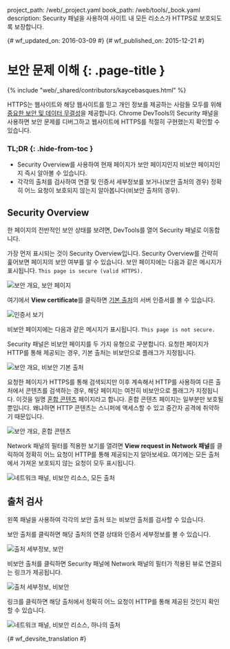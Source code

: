 project_path: /web/_project.yaml
book_path: /web/tools/_book.yaml
description: Security 패널을 사용하여 사이트 내 모든 리소스가 HTTPS로 보호되도록 보장합니다.

{# wf_updated_on: 2016-03-09 #}
{# wf_published_on: 2015-12-21 #}

# 보안 문제 이해 {: .page-title }

{% include "web/_shared/contributors/kaycebasques.html" %}

HTTPS는 웹사이트와 해당 웹사이트를 믿고 개인 정보를 제공하는
 사람들 모두를 위해 [중요한 보안 및 데이터 무결성][why-https]을 제공합니다.
 Chrome DevTools의 Security 패널을 사용하면
보안 문제를 디버그하고 웹사이트에
HTTPS를 적절히 구현했는지 확인할 수 있습니다.


### TL;DR {: .hide-from-toc }
- Security Overview를 사용하여 현재 페이지가 보안 페이지인지 비보안 페이지인지 즉시 알아볼 수 있습니다.
- 각각의 출처를 검사하여 연결 및 인증서 세부정보를 보거나(보안 출처의 경우) 정확히 어느 요청이 보호되지 않는지 알아봅니다(비보안 출처의 경우).


## Security Overview

한 페이지의 전반적인 보안 상태를 보려면, DevTools를 열어
Security 패널로 이동합니다. 

가장 먼저 표시되는 것이 Security Overview입니다. 
Security Overview를 간략히 훑어보면 페이지의 보안 여부를 알 수 있습니다. 보안 페이지에는
다음과 같은 메시지가 표시됩니다. `This page is secure (valid HTTPS).`

![보안 개요, 보안 페이지](images/overview-secure.png)

여기에서 **View certificate**를 클릭하면
[기본 출처][same-origin-policy]의 서버 인증서를 볼 수 있습니다. 

![인증서 보기](images/view-certificate.png)

비보안 페이지에는 다음과 같은 메시지가 표시됩니다. `This page is not secure.`

Security 패널은 비보안 페이지를 두 가지 유형으로 구분합니다.
요청한 페이지가 HTTP를 통해 제공되는 경우, 기본 출처는
비보안으로 플래그가 지정됩니다. 

![보안 개요, 비보안 기본 출처](images/overview-non-secure.png)

요청한 페이지가 HTTPS를 통해 검색되지만 이후 계속해서 HTTP를 사용하여
다른 출처에서 콘텐츠를 검색하는 경우, 해당 페이지는 여전히 비보안으로
플래그가 지정됩니다. 이것을 일명 [혼합 콘텐츠][mixed-content] 
페이지라고 합니다. 혼합 콘텐츠 페이지는 일부분만 보호될 뿐입니다. 왜냐하면 HTTP
콘텐츠는 스니퍼에 액세스할 수 있고 중간자 공격에 취약하기 때문입니다. 

![보안 개요, 혼합 콘텐츠](images/overview-mixed.png)

Network
패널의 필터를 적용한 보기를 열려면 **View request in Network 패널**를 클릭하여 정확히 어느 요청이 HTTP를 통해 제공되는지 알아보세요. 여기에는
모든 출처에서 가져온 보호되지 않는 요청이 모두 표시됩니다. 

![네트워크 패널, 비보안 리소스, 모든 출처](images/network-all.png)

## 출처 검사

왼쪽 패널을 사용하여 각각의 보안 출처 또는 비보안 출처를 검사할 수 있습니다. 

보안 출처를 클릭하면 해당 출처의 연결 상태와 인증서 세부정보를
볼 수 있습니다.

![출처 세부정보, 보안](images/origin-detail-secure.png)

비보안 출처를 클릭하면 Security 패널에 Network 패널의 필터가 적용된 뷰로 연결되는 링크가 제공됩니다. 

![출처 세부정보, 비보안](images/origin-detail-non-secure.png)

링크를 클릭하면 해당 출처에서 정확히 어느 요청이
HTTP를 통해 제공된 것인지 확인할 수 있습니다. 

![네트워크 패널, 비보안 리소스, 하나의 출처](images/network-one.png)





[mixed-content]: https://developers.google.com/web/fundamentals/security/prevent-mixed-content/what-is-mixed-content
[same-origin-policy]: https://en.wikipedia.org/wiki/Same-origin_policy
[why-https]: https://developers.google.com/web/fundamentals/security/encrypt-in-transit/why-https


{# wf_devsite_translation #}
